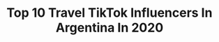---
title: Top 10 Travel TikTok Influencers In Argentina In 2020
description: >-
  Find top travel TikTok influencers in Argentina in 2020. Most popular hashtags: #travel #fyp #parati #argentina.
platform: TikTok
hits: 46
text_top: Analyze the best TikTok accounts on inBeat.
text_bottom: inBeat aggregates 46 TikTok influencers like this in Argentina for you to contact.
profiles:
  - username: "gaston_luna"
    fullname: >-
      Gaston Luna
    bio: >-
      Traveler | Filmmaker maybe. Checkeá mi ig para más videos✌🏻 Argentina 🇦🇷
    location: "Argentina"
    followers: 122200
    engagement: 1243
    commentsToLikes: 0.008143
    id: ckc8wwk6hki8o0j23i5nitghd
    verified: false
    hashtags: "#tiktok, #tiktokargentina, #fyp, #foryoupage"
  - username: "pasaje.en.mano"
    fullname: >-
      pasaje.en.mano
    bio: >-
      TRAVEL | ✈️ Periodista de Viajes Agustina | Córdoba 🇦🇷 Ig @pasaje.en.mano
    location: "Argentina"
    followers: 34800
    engagement: 835
    commentsToLikes: 0.018203
    id: ckfplfeo005ah0j23vddh8mkf
    verified: false
    hashtags: "#tiktoktravel, #riodejaneiro, #bridesquad, #friendshipgoals"
  - username: "camilollorente11"
    fullname: >-
      camilollorente11
    bio: >-
      Content creator ⚡️ Traveler Checkea mi IG para mas videos 100k...?
    location: "Argentina"
    followers: 79200
    engagement: 747
    commentsToLikes: 0.012218
    id: ckc7oqy1zulxe0j23txe3zz3c
    verified: false
    hashtags: "#foryou, #tiktok, #viral, #travel"
  - username: "comeren.ba"
    fullname: >-
      comeren.ba
    bio: >-
      • Food & Travel • Me gusta comer 🤷🏽‍♀️ Seguime en Instagram @comeren.ba 🔥
    location: "Argentina"
    followers: 3282
    engagement: 569
    commentsToLikes: 0.013137
    id: ckbf1thhgo8f20j23p7s845xv
    verified: false
    hashtags: "#parati, #oreo, #foodporn, #argentina"
  - username: "rotonello"
    fullname: >-
      Rocio Tonello
    bio: >-
      🇦🇷 23.
    location: "Argentina"
    followers: 10500
    engagement: 1353
    commentsToLikes: 0.011565
    id: ckcddhfwm5kbj0j23j52t18k2
    verified: false
    hashtags: "#newyork, #trip, #trips, #parati"
  - username: "bigairfactory"
    fullname: >-
      BigAir Factory
    bio: >-
      CREATIVE AGENCY 🌎🎥 Based in Europe from Patagonia Instagram 📷 @bigair_factory
    location: "Argentina"
    followers: 8311
    engagement: 1063
    commentsToLikes: 0.043818
    id: ckcdvc3a6eyw20j23t2kh3s5s
    verified: false
    hashtags: "#winter, #explore, #travel, #skiing"
  - username: "nicolorenzonn"
    fullname: >-
      Nicolorenzonn
    bio: >-
      Instagram @nicolorenzonn [+1M] Papá de Noah y Nina ❤️ Estoy en miami ! 🇺🇸
    location: "Argentina"
    followers: 462400
    engagement: 804
    commentsToLikes: 0.008656
    id: ck902d6cecbhd0j78u9bce2gr
    verified: true
    hashtags: "#miami, #travel, #orlando, #cars"
  - username: "maverickmaxi"
    fullname: >-
      Max Walsh
    bio: >-
      Viajero, técnico Aeronautico, fan de los aviones, las fotos y videos.
    location: "Argentina"
    followers: 42700
    engagement: 454
    commentsToLikes: 0.019778
    id: ck9gnfui5wkue0j78jnxs4qx4
    verified: false
    hashtags: "#aviacion, #boeing737, #aviones, #aerolineasargentinas"
  - username: "laliheredia"
    fullname: >-
      Lali Heredia
    bio: >-
      Cordoobesaa 🇦🇷 Fotógrafa 📷 Bailarina 🔥
    location: "Argentina"
    followers: 4571
    engagement: 622
    commentsToLikes: 0.017965
    id: ckb9v70g9ucrw0j23ylqo540y
    verified: false
    hashtags: "#florida, #travel, #parati, #waltdisney"
  - username: "instaladrando"
    fullname: >-
      Leandro Emmanuel Rodriguez
    bio: >-
      Mendoza 🇦🇷 Argentina Publicitario. Viajero. Tiktoker para @intriper
    location: "Argentina"
    followers: 15900
    engagement: 1032
    commentsToLikes: 0.021800
    id: cka0k7e7uldrj0i78kknjun31
    verified: false
    hashtags: "#viajes, #park, #trip, #tiktokspain"
---